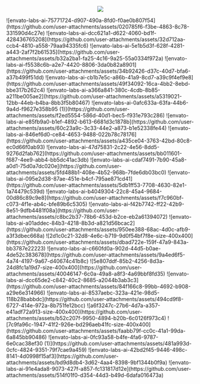 <p align="center" dir="auto">
  <a href="https://ogtal.com"><img src="https://github.com/user-attachments/assets/b05ebc56-fa8c-42a9-88f9-d459979dd618" secured-asset-link="" style="max-width: 100%;"></a>
 </p>
<p align="center" dir="auto">
  <a href="https://ogtal.com"><txt src="Logo Albüm" secured-asset-link="" style="max-width: 100%;"></a>
 </p>
![envato-labs-ai-75771724-d907-490a-8fd0-f0ae0b807f54](https://github.com/user-attachments/assets/020785f6-f3be-4863-8c78-331590d4c27e)
![envato-labs-ai-dcc621a1-d622-4060-bd1f-428436765208](https://github.com/user-attachments/assets/32d712aa-ccb4-4810-a558-79aa94335fc6)
![envato-labs-ai-5e1b5d3f-628f-4281-a443-2af7f2b61535](https://github.com/user-attachments/assets/b32a2ba1-fa25-4c16-9a25-55a0334f972a)
![envato-labs-ai-f5538c6b-a2e7-4420-8806-3da0b82a8901](https://github.com/user-attachments/assets/34b92426-d37c-40d7-bfa6-a37b499f51dd)
![envato-labs-ai-cb1b7e5c-a86b-41a9-8cd7-a39c9f4ef9e8](https://github.com/user-attachments/assets/49f34092-16ca-4bb2-8ebd-bbe317b262c4)
![envato-labs-ai-a366a841-380c-4cdb-8b85-a211be005ae2](https://github.com/user-attachments/assets/a5319021-12bb-44eb-b4ba-8bb3f5b80467)
![envato-labs-ai-0afc633a-63fa-44b6-9a4d-f9627e358b95 (1)](https://github.com/user-attachments/assets/f2ed5554-586d-40d1-bec5-f931e793c286)
![envato-labs-ai-e85fb9a0-b1ef-4892-b613-6681d3c1878b](https://github.com/user-attachments/assets/60c23a9c-3c33-44e2-a873-b1e52338fe44)
![envato-labs-ai-846ef6d0-ce84-4653-9488-022b78c78176](https://github.com/user-attachments/assets/a435ce04-3763-42bd-80c8-ec0d66f0ab93)
![envato-labs-ai-47d75831-2c22-4e56-8dd5-9276d2fab762](https://github.com/user-attachments/assets/bb011601-f687-4ee9-abb4-bb5dc41ac3db)
![envato-labs-ai-cdaf7491-7b90-45a8-a0d1-75d0a7dc020e](https://github.com/user-attachments/assets/5fd488b1-408e-4b52-968b-7fde6db03bc0)
![envato-labs-ai-095e2d38-87ae-451e-b4cf-795ae871cd41](https://github.com/user-attachments/assets/5db1ff53-7708-4630-82e1-1a74479c539d)
![envato-labs-ai-b4049304-22c8-45a4-9684-00d86c89c9e8](https://github.com/user-attachments/assets/f7c960bf-c073-4f1e-ab4c-bfe89b6c5305)
![envato-labs-ai-f42b7742-ff22-42b9-8e51-9dfb4481f08a](https://github.com/user-attachments/assets/c8bc2b37-78b6-453d-b2ce-eb2a61394072)
![envato-labs-ai-a01addec-84b3-4218-8b3d-a821d56bcac2](https://github.com/user-attachments/assets/950ee388-68ac-4d0c-afb9-a3f3dbec668a)
![2d1c0c21-32d8-4e6c-b719-9d0f54bf7f8e-size-400x400](https://github.com/user-attachments/assets/dbad722e-159f-47a9-843a-bb3787e22223)
![envato-labs-ai-c660fd0a-902d-44d5-b0ae-4de52c383678](https://github.com/user-attachments/assets/9a4ed6f5-4a74-4197-9a67-d40674c41b8c)
![5e807ddf-85b2-4256-8d3a-24d8fc1a19d7-size-400x400](https://github.com/user-attachments/assets/40046147-6c0a-49a8-a8f3-4a69bbf8fd35)
![envato-labs-ai-dcc65de2-c842-40c2-8685-a2044b3ab3c3](https://github.com/user-attachments/assets/84f166c8-99bb-4692-b908-a29e6e314966)
![envato-labs-ai-8537aebc-323a-421e-98d5-118b28babbdc](https://github.com/user-attachments/assets/494cd9f8-6727-414e-972a-8b751fe12bcc)
![a6f3247c-27b6-4d7a-a357-e41adf72a913-size-400x400](https://github.com/user-attachments/assets/b52c207f-9950-4894-b20b-6c0126f973c4)
![7c9fa96c-1947-41f2-926e-bd296aeb41fc-size-400x400](https://github.com/user-attachments/assets/faabb79f-cc0c-41a1-99da-6a845bb90486)
![envato-labs-ai-0fc93a58-b4fe-4fa6-9787-6e0cac38ef30 (1)](https://github.com/user-attachments/assets/481a993d-0cfc-4824-9351-79f7cae9a459)
![envato-labs-ai-42bd2f45-9446-498c-8141-4d0998f15af3](https://github.com/user-attachments/assets/bd9d8db4-3d62-4aa4-8398-9bf1344b0f9a)
![envato-labs-ai-91e4ada8-9073-427f-a857-fc131817d12e](https://github.com/user-attachments/assets/514f01f0-d354-44d3-b49d-6dafa016473a)
